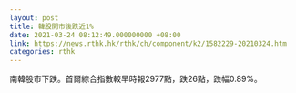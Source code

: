 ```yaml
---
layout: post
title: 韓股開市後跌近1%
date: 2021-03-24 08:12:49.000000000 +08:00
link: https://news.rthk.hk/rthk/ch/component/k2/1582229-20210324.htm
categories: rthk
---
```


南韓股市下跌。首爾綜合指數較早時報2977點，跌26點，跌幅0.89%。
